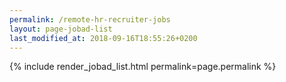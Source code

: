 ```yaml
---
permalink: /remote-hr-recruiter-jobs
layout: page-jobad-list
last_modified_at: 2018-09-16T18:55:26+0200
---
```

{% include render_jobad_list.html permalink=page.permalink %}
